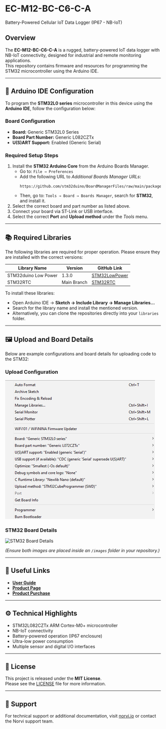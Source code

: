 # EC-M12-BC-C6-C-A  
Battery-Powered Cellular IoT Data Logger (IP67 - NB-IoT)

## Overview  
The **EC-M12-BC-C6-C-A** is a rugged, battery-powered IoT data logger with NB-IoT connectivity, designed for industrial and remote monitoring applications.  
This repository contains firmware and resources for programming the STM32 microcontroller using the Arduino IDE.

---

## 🧩 Arduino IDE Configuration  

To program the **STM32L0 series** microcontroller in this device using the **Arduino IDE**, follow the configuration below:

### Board Configuration  
- **Board:** Generic STM32L0 Series  
- **Board Part Number:** Generic L082CZTx  
- **U(S)ART Support:** Enabled (Generic Serial)  

### Required Setup Steps  
1. Install the **STM32 Arduino Core** from the Arduino Boards Manager.  
   - Go to: `File → Preferences`  
   - Add the following URL to *Additional Boards Manager URLs*:  
     ```
     https://github.com/stm32duino/BoardManagerFiles/raw/main/package_stmicroelectronics_index.json
     ```
   - Then, go to: `Tools → Board → Boards Manager`, search for **STM32**, and install it.  
2. Select the correct board and part number as listed above.  
3. Connect your board via ST-Link or USB interface.  
4. Select the correct **Port** and **Upload method** under the *Tools* menu.  

---

## 📚 Required Libraries  

The following libraries are required for proper operation. Please ensure they are installed with the correct versions:

| Library Name | Version | GitHub Link |
|---------------|----------|-------------|
| STM32duino Low Power | 1.3.0 | [STM32LowPower](https://github.com/stm32duino/STM32LowPower) |
| STM32RTC | Main Branch | [STM32RTC](https://github.com/stm32duino/STM32RTC?files=1) |

To install these libraries:  
- Open Arduino IDE → **Sketch → Include Library → Manage Libraries...**  
- Search for the library name and install the mentioned version.  
- Alternatively, you can clone the repositories directly into your `libraries` folder.

---

## 🖼️ Upload and Board Details  

Below are example configurations and board details for uploading code to the STM32:

### Upload Configuration  
![Upload Details](images/upload_details.png)

### STM32 Board Details  
![STM32 Board Details](images/stm32_board_details.png)

*(Ensure both images are placed inside an `/images` folder in your repository.)*

---

## 🔗 Useful Links  

- [**User Guide**](https://norvi.io/docs/ec-m12-bc-c6-c-a-user-guide/)  
- [**Product Page**](https://norvi.io/battery-powered-data-logger-ip67-nb-iot/)  
- [**Product Purchase**](https://shop.norvi.lk/products/battery-powered-cellular-iot-data-logger-ip67-nb-iot-ec-m12-bc-c6-c-a)

---

## ⚙️ Technical Highlights  
- STM32L082CZTx ARM Cortex-M0+ microcontroller  
- NB-IoT connectivity  
- Battery-powered operation (IP67 enclosure)  
- Ultra-low power consumption  
- Multiple sensor and digital I/O interfaces  

---

## 🧾 License  
This project is released under the **MIT License**.  
Please see the [LICENSE](LICENSE) file for more information.

---

## 📧 Support  
For technical support or additional documentation, visit [norvi.io](https://norvi.io) or contact the Norvi support team.
